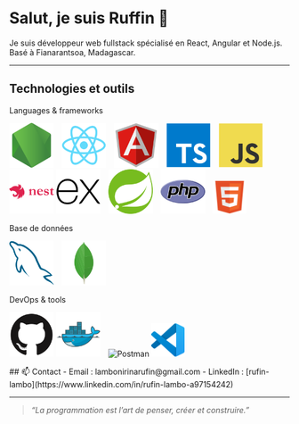 # Salut, je suis Ruffin 👋

Je suis développeur web fullstack spécialisé en React, Angular et Node.js.  
Basé à Fianarantsoa, Madagascar.

---

## Technologies et outils
 Languages & frameworks
<p float="left">
  <img src="https://raw.githubusercontent.com/devicons/devicon/master/icons/nodejs/nodejs-original.svg" alt="Node.js" width="80" height="80" style="margin-right:10px;"/>
  <img src="https://raw.githubusercontent.com/devicons/devicon/master/icons/react/react-original.svg" alt="React" width="80" height="80" style="margin-right:10px;"/>
  <img src="https://raw.githubusercontent.com/devicons/devicon/master/icons/angularjs/angularjs-original.svg" alt="Angular" width="80" height="80" style="margin-right:10px;"/>
  <img src="https://raw.githubusercontent.com/devicons/devicon/master/icons/typescript/typescript-original.svg" alt="TypeScript" width="80" height="80" style="margin-right:10px;"/>
  <img src="https://raw.githubusercontent.com/devicons/devicon/master/icons/javascript/javascript-original.svg" alt="JavaScript" width="80" height="80" style="margin-right:10px;"/>
  <img src="https://raw.githubusercontent.com/devicons/devicon/master/icons/nestjs/nestjs-original-wordmark.svg" alt="NestJS" width="80" height="80" />
  <img src="https://raw.githubusercontent.com/devicons/devicon/master/icons/express/express-original.svg" alt="ExpressJS" width="80" height="80" style="margin-right:10px;"/>
  <img src="https://raw.githubusercontent.com/devicons/devicon/master/icons/spring/spring-original.svg" alt="Spring Boot" width="80" height="80" style="margin-right:10px;"/>
  <img src="https://raw.githubusercontent.com/devicons/devicon/master/icons/php/php-original.svg" alt="PHP" width="80" height="80" style="margin-right:10px;"/>
  <img src="https://raw.githubusercontent.com/devicons/devicon/master/icons/html5/html5-original.svg" alt="HTML5" width="60" height="60" />
</p>
   Base de données
<p float="left">
<img src="https://raw.githubusercontent.com/devicons/devicon/master/icons/mysql/mysql-original.svg" alt="MySQL" width="80" height="80" style="margin-right:10px;"/>
  <img src="https://raw.githubusercontent.com/devicons/devicon/master/icons/mongodb/mongodb-original.svg" alt="MongoDB" width="80" height="80" />
</p>

DevOps & tools
<p float="left">
 <img src="https://raw.githubusercontent.com/devicons/devicon/master/icons/github/github-original.svg" alt="GitHub" width="80" height="80" />
  <img src="https://raw.githubusercontent.com/devicons/devicon/master/icons/docker/docker-original.svg" alt="Docker" width="80" height="80" style="margin-right:10px;"/>
  <img src="https://www.vectorlogo.zone/logos/postman/postman-icon.svg" alt="Postman" width="60" height="60" /> 
  <img src="https://raw.githubusercontent.com/devicons/devicon/master/icons/vscode/vscode-original.svg" alt="VSCode" width="60" height="60" />
 </p>
## 📫 Contact
- Email : lambonirinarufin@gmail.com  
- LinkedIn : [rufin-lambo](https://www.linkedin.com/in/rufin-lambo-a97154242)

---

> _“La programmation est l’art de penser, créer et construire.”_
